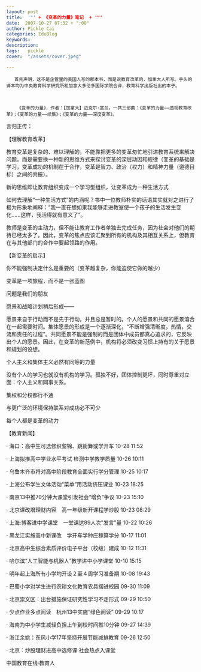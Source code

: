 ```yaml
---
layout: post  
title:  '"' + 《变革的力量》笔记  + '"'
date:  2007-10-27 07:32 + ":00" 
author: Pickle Cai  
categories: EduBlog  
keywords: 
description:   
tags:	pickle   
cover:  "/assets/cover.jpeg"  

---  
```

    
       首先声明，这不是企管里的美国人写的那本书，而是说教育改革的，加拿大人所写。手头的译本均为中央教育科学研究所和加拿大多伦多国际学院合译，教育科学出版社出的本子。



        《变革的力量》，作者：【加拿大】迈克尔·富兰。一共三部曲：《变革的力量——透视教育改革》；《变革的力量——续集》；《变革的力量——深度变革》。        



言归正传：



   【理解教育改革】



   教育变革是复杂的、难以理解的，不能靠把更多的变革匆忙地引进教育系统来解决问题。而是需要换一种新的思维方式来探讨变革的深层动因和规律（变革的基础是学习，变革成功的机制在于合作，变革是智力、政治（权力）和精神力量（道德目标）之间的共振）。



   新的思维即让教育组织变成一个学习型组织，让变革成为一种生活方式



   如何去理解“一种生活方式”的内涵呢？书中一位教师朴实的话语其实就对之进行了极为形象地阐释：“我一直在想如果我能够走进教室使一个孩子的生活发生变化……这样，我活得就有意义了”。



   教师是变革的主动力，但不能让教育工作者单独去完成任务，因为社会对他们的期待已经太多了。因此，变革的焦点应该汇聚到所有的机构及其相互关系上，但教育在与其他部门的合作中要起领路的作用。



  【新变革的启示】





你不能强制决定什么是重要的（变革越复杂，你能迫使它做的越少） 

变革是一项旅程，而不是一张蓝图 

问题是我们的朋友 

愿景和战略计划稍后形成—— 



愿景来自于行动而不是先于行动，并且总是暂时的。个人的愿景和共同的愿景溶合在一起需要时间。集体愿景的形成是一个逐渐深化，“不断增强清晰度，热情，交流和责任的过程”。共同愿景不能是强制的而是团体中成员都真心追求的，它反映出个人的愿景。因此，在变革的新范例中，机构将必须改变习惯上持有的关于愿景和规划的设想。

个人主义和集体主义必然有同等的力量 



没有个人的学习也就没有机构的学习。孤独不好，团体控制更坏，同时尊重对立面：个人主义和同事关系。

集权和分权都行不通 

与更广泛的环境保持联系对成功必不可少 

每个人都是变革的动力

【教育新闻】



· 海口：高中生可选修织黎锦、跳街舞或学开车   10-28 11:52



 



· 上海拟推高中学业水平考试 检测中学教学质量   10-26 10:11



· 乌鲁木齐市将对高中阶段教育全面实行学分管理   10-25 10:17



· 上海公布学生文体活动“菜单”用活动挤压课业   10-23 18:25



· 南京13中推70分钟大课堂引发社会“增负”争议   10-23 15:10



· 北京课改增理财内容　高一年级新开课程学炒股   10-23 08:29



· 上海:博客进中学课堂　一堂课达89人次"发言"量   10-22 10:26



· 黑龙江实施高中新课改　学开车学种庄稼算学分   10-17 11:01



· 北京高中生综合素质评价电子平台（校级）建成   10-12 11:31



· 哈尔滨“人工智能与机器人”教学进中小学课堂   10-10 15:15 



· 明年起上海所有小学均开设２至４周学习准备期   10-08 19:43



· 巴蜀小学对学生进行农耕文化教育农具摆进校园   09-30 11:09 



· 北京崇文区：出台措施保证研究性学习不走形式   09-29 10:50



· 少点作业多点阅读　杭州13中实施“绿色阅读”   09-29 10:17 



· 海南为中小学生减轻负担上午到校时间推10分钟   09-27 14:39



· 浙江余姚：东风小学17年坚持开展节能减排教育   09-26 12:50 



· 北京：炒股理财进高中选修课 社会热点入课堂   

		    
 中国教育在线·教育人

